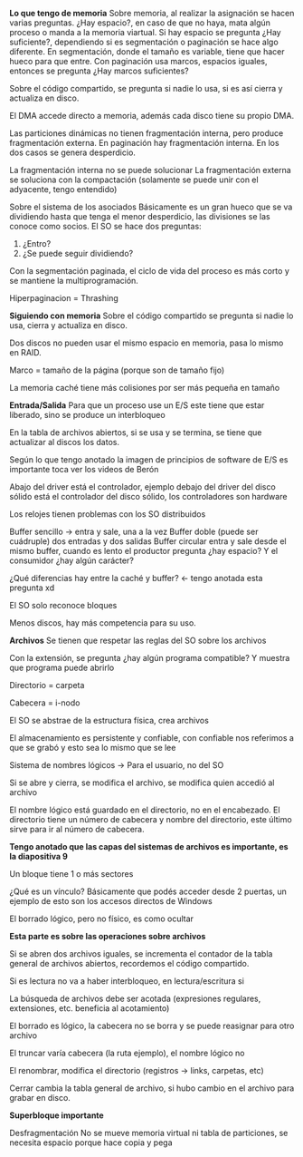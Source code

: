 
**Lo que tengo de memoria**
Sobre memoria, al realizar la asignación se hacen varias preguntas.
¿Hay espacio?, en caso de que no haya, mata algún proceso o manda a la memoria viartual. Si hay espacio se pregunta ¿Hay suficiente?, dependiendo si es segmentación o paginación se hace algo diferente. En segmentación, donde el tamaño es variable, tiene que hacer hueco para que entre. Con paginación usa marcos, espacios iguales, entonces se pregunta ¿Hay marcos suficientes?

Sobre el código compartido, se pregunta si nadie lo usa, si es así cierra y actualiza en disco.

El DMA accede directo a memoria, además cada disco tiene su propio DMA.

Las particiones dinámicas no tienen fragmentación interna, pero produce fragmentación externa. En paginación hay fragmentación interna. En los dos casos se genera desperdicio.

La fragmentación interna no se puede solucionar
La fragmentación externa se soluciona con la compactación (solamente se puede unir con el adyacente, tengo entendido)

Sobre el sistema de los asociados
Básicamente es un gran hueco que se va dividiendo hasta que tenga el menor desperdicio, las divisiones se las conoce como socios.
El SO se hace dos preguntas:
1. ¿Entro?
2. ¿Se puede seguir dividiendo?

Con la segmentación paginada, el ciclo de vida del proceso es más corto y se mantiene la multiprogramación.

Hiperpaginacion = Thrashing

**Siguiendo con memoria**
Sobre el código compartido se pregunta si nadie lo usa, cierra y actualiza en disco.

Dos discos no pueden usar el mismo espacio en memoria, pasa lo mismo en RAID.

Marco = tamaño de la página (porque son de tamaño fijo)

La memoria caché tiene más colisiones por ser más pequeña en tamaño

**Entrada/Salida**
Para que un proceso use un E/S este tiene que estar liberado, sino se produce un interbloqueo

En la tabla de archivos abiertos, si se usa y se termina, se tiene que actualizar al discos los datos.

Según lo que tengo anotado la imagen de principios de software de E/S es importante toca ver los videos de Berón

Abajo del driver está el controlador, ejemplo debajo del driver del disco sólido está el controlador del disco sólido, los controladores son hardware

Los relojes tienen problemas con los SO distribuidos

Buffer sencillo -> entra y sale, una a la vez
Buffer doble (puede ser cuádruple) dos entradas y dos salidas
Buffer circular entra y sale desde el mismo buffer, cuando es lento el productor pregunta ¿hay espacio? Y el consumidor ¿hay algún carácter?

¿Qué diferencias hay entre la caché y buffer? <- tengo anotada esta pregunta xd

El SO solo reconoce bloques

Menos discos, hay más competencia para su uso.

**Archivos**
Se tienen que respetar las reglas del SO sobre los archivos

Con la extensión, se pregunta ¿hay algún programa compatible? Y muestra que programa puede abrirlo

Directorio = carpeta

Cabecera = i-nodo

El SO se abstrae de la estructura física, crea archivos

El almacenamiento es persistente y confiable, con confiable nos referimos a que se grabó y esto sea lo mismo que se lee

Sistema de nombres lógicos -> Para el usuario, no del SO

Si se abre y cierra, se modifica el archivo, se modifica quien accedió al archivo

El nombre lógico está guardado en el directorio, no en el encabezado. El directorio tiene un número de cabecera y nombre del directorio, este último sirve para ir al número de cabecera.

**Tengo anotado que las capas del sistemas de archivos es importante, es la diapositiva 9**

Un bloque tiene 1 o más sectores

¿Qué es un vínculo? Básicamente que podés acceder desde 2 puertas, un ejemplo de esto son los accesos directos de Windows

El borrado lógico, pero no físico, es como ocultar

**Esta parte es sobre las operaciones sobre archivos**

Si se abren dos archivos iguales, se incrementa el contador de la tabla general de archivos abiertos, recordemos el código compartido.

Si es lectura no va a haber interbloqueo, en lectura/escritura si

La búsqueda de archivos debe ser acotada (expresiones regulares, extensiones, etc. beneficia al acotamiento)

El borrado es lógico, la cabecera no se borra y se puede reasignar para otro archivo

El truncar varía cabecera (la ruta ejemplo), el nombre lógico no

El renombrar, modifica el directorio (registros -> links, carpetas, etc)

Cerrar cambia la tabla general de archivo, si hubo cambio en el archivo para grabar en disco.

**Superbloque importante**

Desfragmentación
No se mueve memoria virtual ni tabla de particiones, se necesita espacio porque hace copia y pega